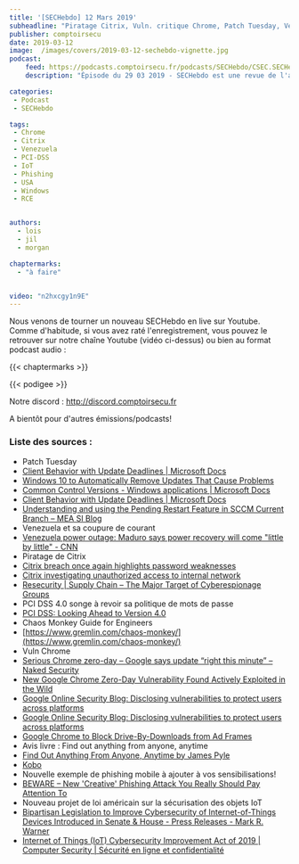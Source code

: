```yaml
---
title: '[SECHebdo] 12 Mars 2019'
subheadline: "Piratage Citrix, Vuln. critique Chrome, Patch Tuesday, Venezuela, PCI DSS 4, Loi IoT USA, Phishing Mobile, Chaos Monkeys, etc."
publisher: comptoirsecu
date: 2019-03-12
image:  /images/covers/2019-03-12-sechebdo-vignette.jpg
podcast:
    feed: https://podcasts.comptoirsecu.fr/podcasts/SECHebdo/CSEC.SECHebdo.2019-03-12.mp3
    description: "Épisode du 29 03 2019 - SECHebdo est une revue de l'actualité cybersécurité réalisée en live sur Youtube, généralement le mardi soir."

categories:
 - Podcast
 - SECHebdo

tags:
 - Chrome
 - Citrix
 - Venezuela
 - PCI-DSS
 - IoT
 - Phishing
 - USA
 - Windows
 - RCE


authors:
  - lois
  - jil
  - morgan

chaptermarks:
  - "à faire"


video: "n2hxcgy1n9E"
---
```


Nous venons de tourner un nouveau SECHebdo en live sur Youtube. Comme d'habitude, si vous avez raté l'enregistrement, vous pouvez le retrouver sur notre chaîne Youtube (vidéo ci-dessus) ou bien au format podcast audio :

{{< chaptermarks >}}

{{< podigee >}}

Notre discord : <http://discord.comptoirsecu.fr>

A bientôt pour d'autres émissions/podcasts!

### Liste des sources :

*  Patch Tuesday
  * [Client Behavior with Update Deadlines | Microsoft Docs](https://docs.microsoft.com/de-de/security-updates/windowsupdateservices/18127631)
  * [Windows 10 to Automatically Remove Updates That Cause Problems](https://www.bleepingcomputer.com/news/microsoft/windows-10-to-automatically-remove-updates-that-cause-problems/)
  * [Common Control Versions - Windows applications | Microsoft Docs](https://docs.microsoft.com/en-us/windows/desktop/controls/common-control-versions)
  * [Client Behavior with Update Deadlines | Microsoft Docs](https://docs.microsoft.com/fr-fr/security-updates/windowsupdateservices/18127318)
  * [Understanding and using the Pending Restart Feature in SCCM Current Branch – MEA SI Blog](https://blogs.technet.microsoft.com/meamcs/2019/01/10/understanding-and-using-the-pending-restart-feature-in-sccm-current-branch/)
*  Venezuela et sa coupure de courant
  * [Venezuela power outage: Maduro says power recovery will come "little by little" - CNN](https://edition.cnn.com/2019/03/11/americas/venezuela-guaido-maduro-blackout/index.html)
*  Piratage de Citrix 
  * [Citrix breach once again highlights password weaknesses](https://www.computerweekly.com/news/252459162/Citrix-breach-once-again-highlights-password-weaknesses)
  * [Citrix investigating unauthorized access to internal network](https://www.citrix.com/blogs/2019/03/08/citrix-investigating-unauthorized-access-to-internal-network/)
  * [Resecurity | Supply Chain – The Major Target of Cyberespionage Groups](https://resecurity.com/blog/supply-chain-the-major-target-of-cyberespionage-groups/)
*  PCI DSS 4.0 songe à revoir sa politique de mots de passe
  * [PCI DSS: Looking Ahead to Version 4.0](https://blog.pcisecuritystandards.org/pci-dss-looking-ahead-to-version-4.0)
*  Chaos Monkey Guide for Engineers
  * [https://www.gremlin.com/chaos-monkey/](https://www.gremlin.com/chaos-monkey/)
*  Vuln Chrome
  * [Serious Chrome zero-day – Google says update “right this minute” – Naked Security](https://nakedsecurity.sophos.com/2019/03/06/serious-chrome-zero-day-google-says-update-right-this-minute/)
  * [New Google Chrome Zero-Day Vulnerability Found Actively Exploited in the Wild](https://amp.thehackernews.com/thn/2019/03/update-google-chrome-hack.html)
  * [Google Online Security Blog: Disclosing vulnerabilities to protect users across platforms](https://security.googleblog.com/2019/03/disclosing-vulnerabilities-to-protect.html)
  * [Google Online Security Blog: Disclosing vulnerabilities to protect users across platforms](https://security.googleblog.com/2019/03/disclosing-vulnerabilities-to-protect.html)
  * [Google Chrome to Block Drive-By-Downloads from Ad Frames](https://www.bleepingcomputer.com/news/security/google-chrome-to-block-drive-by-downloads-from-ad-frames/)
*  Avis livre : Find out anything from anyone, anytime
  * [Find Out Anything From Anyone, Anytime by James Pyle](https://www.goodreads.com/book/show/20629096-find-out-anything-from-anyone-anytime)
  * [Kobo](https://www.kobo.com/us/en/ebook/find-out-anything-from-anyone-anytime-5)
*  Nouvelle exemple de phishing mobile à ajouter à vos sensibilisations!
  * [BEWARE – New 'Creative' Phishing Attack You Really Should Pay Attention To](https://amp.thehackernews.com/thn/2019/03/ios-mobile-phishing-attack.html)
*  Nouveau projet de loi américain sur la sécurisation des objets IoT
  * [Bipartisan Legislation to Improve Cybersecurity of Internet-of-Things Devices Introduced in Senate & House - Press Releases - Mark R. Warner](https://www.warner.senate.gov/public/index.cfm/pressreleases?id=88A88A37-AD5E-4C01-932D-A23684AAD7AE)
  * [Internet of Things (IoT) Cybersecurity Improvement Act of 2019 | Computer Security | Sécurité en ligne et confidentialité](https://fr.scribd.com/document/401616402/Internet-of-Things-IoT-Cybersecurity-Improvement-Act-of-2019)

